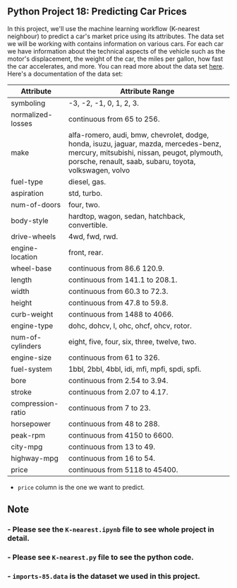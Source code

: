 ## Python Project 18: Predicting Car Prices
In this project, we'll use the machine learning workflow (K-nearest neighbour) to predict a car's market price using its attributes. The data set we will be working with contains information on various cars. For each car we have information about the technical aspects of the vehicle such as the motor's displacement, the weight of the car, the miles per gallon, how fast the car accelerates, and more. You can read more about the data set [here](https://archive.ics.uci.edu/ml/datasets/automobile). Here's a documentation of the data set:

| Attribute         | Attribute Range                                                                                                                                                                                |
|-------------------|------------------------------------------------------------------------------------------------------------------------------------------------------------------------------------------------|
| symboling         | -3, -2, -1, 0, 1, 2, 3.                                                                                                                                                                        |
| normalized-losses | continuous from 65 to 256.                                                                                                                                                                     |
| make              | alfa-romero, audi, bmw, chevrolet, dodge, honda, isuzu, jaguar, mazda, mercedes-benz, mercury, mitsubishi, nissan, peugot, plymouth, porsche, renault, saab, subaru, toyota, volkswagen, volvo |
| fuel-type         | diesel, gas.                                                                                                                                                                                   |
| aspiration        | std, turbo.                                                                                                                                                                                    |
| num-of-doors      | four, two.                                                                                                                                                                                     |
| body-style        | hardtop, wagon, sedan, hatchback, convertible.                                                                                                                                                 |
| drive-wheels      | 4wd, fwd, rwd.                                                                                                                                                                                 |
| engine-location   | front, rear.                                                                                                                                                                                   |
| wheel-base        | continuous from 86.6 120.9.                                                                                                                                                                    |
| length            | continuous from 141.1 to 208.1.                                                                                                                                                                |
| width             | continuous from 60.3 to 72.3.                                                                                                                                                                  |
| height            | continuous from 47.8 to 59.8.                                                                                                                                                                  |
| curb-weight       | continuous from 1488 to 4066.                                                                                                                                                                  |
| engine-type       | dohc, dohcv, l, ohc, ohcf, ohcv, rotor.                                                                                                                                                        |
| num-of-cylinders  | eight, five, four, six, three, twelve, two.                                                                                                                                                    |
| engine-size       | continuous from 61 to 326.                                                                                                                                                                     |
| fuel-system       | 1bbl, 2bbl, 4bbl, idi, mfi, mpfi, spdi, spfi.                                                                                                                                                  |
| bore              | continuous from 2.54 to 3.94.                                                                                                                                                                  |
| stroke            | continuous from 2.07 to 4.17.                                                                                                                                                                  |
| compression-ratio | continuous from 7 to 23.                                                                                                                                                                       |
| horsepower        | continuous from 48 to 288.                                                                                                                                                                     
| peak-rpm          | continuous from 4150 to 6600.                                                                                                                                                                  |
| city-mpg          | continuous from 13 to 49.                                                                                                                                                                      |
| highway-mpg       | continuous from 16 to 54.                                                                                                                                                                      |
| price             | continuous from 5118 to 45400.                                                                                                                                                                 |

      
- `price` column is the one we want to predict.

## Note
### - Please see the `K-nearest.ipynb` file to see whole project in detail.
### - Please see `K-nearest.py` file to see the python code.
### - `imports-85.data` is the dataset we used in this project.
